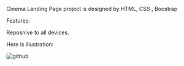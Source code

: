 Cinema Landing Page project is designed by HTML, CSS , Boostrap 


Features:

Reposnive to all devices. 

Here is illustration: 


![github](https://media.giphy.com/media/Aw3IPwYEz9DJLMHATm/giphy.gif)
